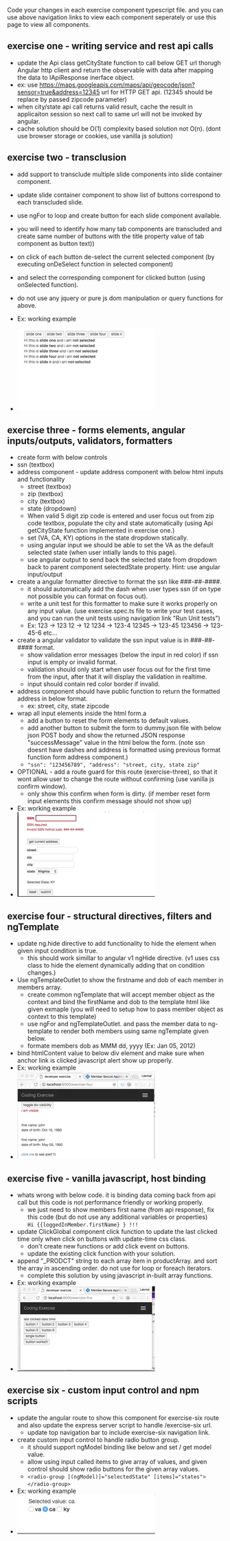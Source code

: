 Code your changes in each exercise component typescript file. and you can use above navigation links to view each component seperately or use this page to view all components.


## exercise one - writing service and rest api calls

*   update the Api class getCityState function to call below GET url thorugh Angular http client and return the observable with data after mapping the data to IApiResponse inerface object.
*   ex: use https://maps.googleapis.com/maps/api/geocode/json?sensor=true&address=12345 url for HTTP GET api. (12345 should be replace by passed zipcode parameter)
*   when city/state api call returns valid result, cache the result in applicaiton session so next call to same url will not be invoked by angular.
*   cache solution should be O(1) complexity based solution not O(n). (dont use browser storage or cookies, use vanilla js solution)


## exercise two - transclusion

*   add support to transclude multiple slide components into slide container component.
*   update slide container component to show list of buttons correspond to each transcluded slide.

*   use ngFor to loop and create button for each slide component available.
*   you will need to identify how many tab components are transcluded and create same number of buttons with the title property value of tab component as button text))
*   on click of each button de-select the current selected component (by executing onDeSelect function in selected component)
*   and select the corresponding component for clicked button (using onSelected function).

*   do not use any jquery or pure js dom manipulation or query functions for above.
*   Ex: working example
*   ![Alt text](/app/assets/ex2.gif?raw=true "Optional Title")


## exercise three - forms elements, angular inputs/outputs, validators, formatters

*   create form with below controls
*   ssn (textbox)
*   address component - update address component with below html inputs and functionality
    *   street (textbox)
    *   zip (textbox)
    *   city (textbox)
    *   state (dropdown)
    *   When valid 5 digit zip code is entered and user focus out from zip code textbox, populate the city and state automatically (using Api getCityState function implemented in exercise one.)
    *   set (VA, CA, KY) options in the state dropdown statically.
    *   using angular input we should be able to set the VA as the default selected state (when user intially lands to this page).
    *   use angular output to send back the selected state from dropdown back to parent component selectedState property. Hint: use angular input/output
*   create a angular formatter directive to format the ssn like ###-##-####.
    *   it should automatically add the dash when user types ssn (if on type not possible you can format on focus out).
    *   write a unit test for this formatter to make sure it works properly on any input value. (use exercise.spec.ts file to write your test cases, and you can run the unit tests using navigation link "Run Unit tests")
    *   Ex: 123 -> 123 12 -> 12 1234 -> 123-4 12345 -> 123-45 123456 -> 123-45-6 etc...
*   create a angular validator to validate the ssn input value is in ###-##-#### format.
    *   show validation error messages (below the input in red color) if ssn input is empty or invalid format.
    *   validation should only start when user focus out for the first time from the input, after that it will display the validation in realtime.
    *   input should contain red color border if invalid.
*   address component should have public function to return the formatted address in below format.
    *   ex: street, city, state zipcode
*   wrap all input elements inside the html form.a
    *   add a button to reset the form elements to default values.
    *   add another button to submit the form to dummy.json file with below json POST body and show the returned JSON response "successMessage" value in the html below the form. (note ssn doesnt have dashes and address is formatted using previous format function form address component.)
    *   `"ssn": "123456789", "address": "street, city, state zip"`
*   OPTIONAL - add a route guard for this route (exercise-three), so that it wont allow user to change the route without confirming (use vanilla js confirm window).
    *   only show this confirm when form is dirty. (if member reset form input elements this confirm message should not show up)
*   Ex: working example
*   ![Alt text](/app/assets/ex3.gif?raw=true "Optional Title")


## exercise four - structural directives, filters and ngTemplate

*   update ng.hide directive to add functionality to hide the element when given input condition is true.
    *   this should work simillar to angular v1 ngHide directive. (v1 uses css class to hide the element dynamically adding that on condition changes.)
*   Use ngTemplateOutlet to show the firstname and dob of each member in members array.
    *   create common ngTemplate that will accept member object as the context and bind the firstName and dob to the template html like given exmaple (you will need to setup how to pass member object as context to this template)
    *   use ngFor and ngTemplateOutlet. and pass the member data to ng-template to render both members using same ngTemplate given below.
    *   formate members dob as MMM dd, yyyy (Ex: Jan 05, 2012)
*   bind htmlContent value to below div element and make sure when anchor link is clicked javascript alert show up properly.
*   Ex: working example
*   ![Alt text](/app/assets/ex4.gif?raw=true "Optional Title")


## exercise five - vanilla javascript, host binding

*   whats wrong with below code. it is binding data coming back from api call but this code is not performance friendly or working properly.
    *   we just need to show members first name (from api response), fix this code (but do not use any additional variables or properties)  
        `Hi {{loggedInMember.firstName} } !!!`
*   update ClickGlobal component click function to update the last clicked time only when click on buttons with update-time css class.
    *   don't create new functions or add click event on buttons.
    *   update the existing click function with your solution.
*   append "_PRODCT" string to each array item in productArray. and sort the array in ascending order. do not use for loop or foreach iterators.
    *   complete this solution by using javascript in-built array functions.
*   Ex: working example
*   ![Alt text](/app/assets/ex5.gif?raw=true "Optional Title")


## exercise six - custom input control and npm scripts

*   update the angular route to show this component for exercise-six route and also update the express server script to handle /exercise-six url.
    *   update top navigation bar to include exercise-six navigation link.
*   create custom input control to handle radio button group.
    *   it should support ngModel binding like below and set / get model value.
    *   allow using input called items to give array of values, and given control should show radio buttons for the given array values.
    *   `<radio-group [(ngModel)]="selectedState" [items]="states"></radio-group>`
*   Ex: working example
*   ![Alt text](/app/assets/ex6.gif?raw=true "Optional Title")


